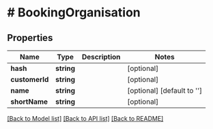 # # BookingOrganisation

## Properties

Name | Type | Description | Notes
------------ | ------------- | ------------- | -------------
**hash** | **string** |  | [optional]
**customerId** | **string** |  | [optional]
**name** | **string** |  | [optional] [default to '']
**shortName** | **string** |  | [optional]

[[Back to Model list]](../../README.md#models) [[Back to API list]](../../README.md#endpoints) [[Back to README]](../../README.md)
